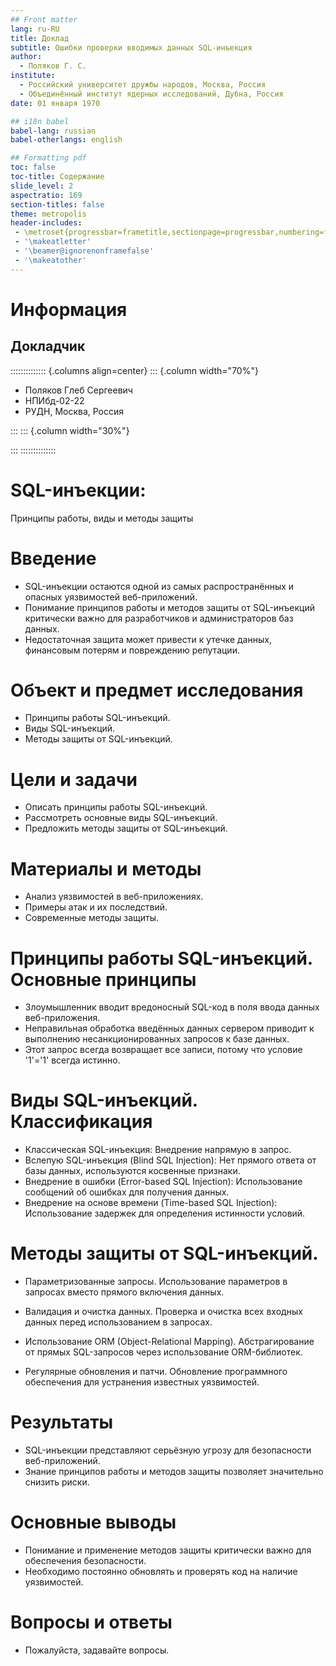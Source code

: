 ```yaml
---
## Front matter
lang: ru-RU
title: Доклад
subtitle: Ошибки проверки вводимых данных SQL-инъекция
author:
  - Поляков Г. С.
institute:
  - Российский университет дружбы народов, Москва, Россия
  - Объединённый институт ядерных исследований, Дубна, Россия
date: 01 января 1970

## i18n babel
babel-lang: russian
babel-otherlangs: english

## Formatting pdf
toc: false
toc-title: Содержание
slide_level: 2
aspectratio: 169
section-titles: false
theme: metropolis
header-includes:
 - \metroset{progressbar=frametitle,sectionpage=progressbar,numbering=fraction}
 - '\makeatletter'
 - '\beamer@ignorenonframefalse'
 - '\makeatother'
---
```


# Информация

## Докладчик

:::::::::::::: {.columns align=center}
::: {.column width="70%"}

* Поляков Глеб Сергеевич 
* НПИбд-02-22
* РУДН, Москва, Россия

:::
::: {.column width="30%"}

:::
::::::::::::::

# SQL-инъекции: 
Принципы работы, виды и методы защиты

# Введение

- SQL-инъекции остаются одной из самых распространённых и опасных уязвимостей веб-приложений.
- Понимание принципов работы и методов защиты от SQL-инъекций критически важно для разработчиков и администраторов баз данных.
- Недостаточная защита может привести к утечке данных, финансовым потерям и повреждению репутации.

# Объект и предмет исследования

- Принципы работы SQL-инъекций.
- Виды SQL-инъекций.
- Методы защиты от SQL-инъекций.

# Цели и задачи

- Описать принципы работы SQL-инъекций.
- Рассмотреть основные виды SQL-инъекций.
- Предложить методы защиты от SQL-инъекций.

# Материалы и методы

- Анализ уязвимостей в веб-приложениях.
- Примеры атак и их последствий.
- Современные методы защиты.

# Принципы работы SQL-инъекций. Основные принципы

- Злоумышленник вводит вредоносный SQL-код в поля ввода данных веб-приложения.
- Неправильная обработка введённых данных сервером приводит к выполнению несанкционированных запросов к базе данных.
- Этот запрос всегда возвращает все записи, потому что условие '1'='1' всегда истинно.

# Виды SQL-инъекций. Классификация

- Классическая SQL-инъекция: Внедрение напрямую в запрос.
- Вслепую SQL-инъекция (Blind SQL Injection): Нет прямого ответа от базы данных, используются косвенные признаки.
- Внедрение в ошибки (Error-based SQL Injection): Использование сообщений об ошибках для получения данных.
- Внедрение на основе времени (Time-based SQL Injection): Использование задержек для определения истинности условий.

# Методы защиты от SQL-инъекций. 

- Параметризованные запросы. Использование параметров в запросах вместо прямого включения данных.
- Валидация и очистка данных. Проверка и очистка всех входных данных перед использованием в запросах.
- Использование ORM (Object-Relational Mapping). Абстрагирование от прямых SQL-запросов через использование ORM-библиотек.

- Регулярные обновления и патчи. Обновление программного обеспечения для устранения известных уязвимостей.

# Результаты

- SQL-инъекции представляют серьёзную угрозу для безопасности веб-приложений.
- Знание принципов работы и методов защиты позволяет значительно снизить риски.

# Основные выводы

- Понимание и применение методов защиты критически важно для обеспечения безопасности.
- Необходимо постоянно обновлять и проверять код на наличие уязвимостей.

# Вопросы и ответы

- Пожалуйста, задавайте вопросы.